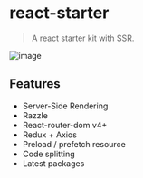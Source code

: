 # react-starter

> A react starter kit with SSR.

![image](https://user-images.githubusercontent.com/5000396/41952115-d7b204f8-7a00-11e8-907e-6b682568892b.png)

## Features

- Server-Side Rendering
- Razzle
- React-router-dom v4+
- Redux + Axios
- Preload / prefetch resource
- Code splitting
- Latest packages
